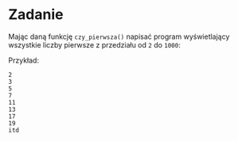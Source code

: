 # Zadanie

Mając daną funkcję `czy_pierwsza()` napisać program wyświetlający wszystkie liczby pierwsze z przedziału od `2` do `1000`:

Przykład:
```
2
3
5
7
11
13
17
19
itd
```
